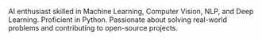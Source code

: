 AI enthusiast skilled in Machine Learning, Computer Vision, NLP, and Deep Learning. Proficient in Python. Passionate about solving real-world problems and contributing to open-source projects.
